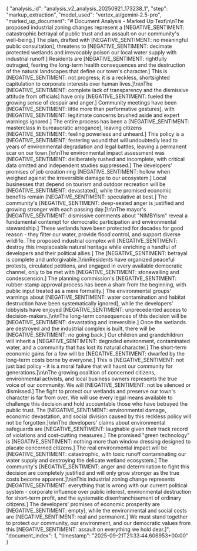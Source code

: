{
  "analysis_id": "analysis_v2_analysis_20250921_173238_1",
  "step": "markup_extraction",
  "model_used": "vertex_ai/gemini-2.5-pro",
  "marked_up_document": "# Document Analysis - Marked Up Text\n\nThe proposed industrial zoning changes represent a [NEGATIVE_SENTIMENT: catastrophic betrayal of public trust and an assault on our community's well-being.] The plan, drafted with [NEGATIVE_SENTIMENT: no meaningful public consultation], threatens to [NEGATIVE_SENTIMENT: decimate protected wetlands and irrevocably poison our local water supply with industrial runoff.] Residents are [NEGATIVE_SENTIMENT: rightfully outraged, fearing the long-term health consequences and the destruction of the natural landscapes that define our town's character.] This is [NEGATIVE_SENTIMENT: not progress; it is a reckless, shortsighted capitulation to corporate interests over human lives.]\n\nThe [NEGATIVE_SENTIMENT: complete lack of transparency and the dismissive attitude from officials] have only [NEGATIVE_SENTIMENT: fueled the growing sense of despair and anger.] Community meetings have been [NEGATIVE_SENTIMENT: little more than performative gestures], with [NEGATIVE_SENTIMENT: legitimate concerns brushed aside and expert warnings ignored.] The entire process has been a [NEGATIVE_SENTIMENT: masterclass in bureaucratic arrogance], leaving citizens [NEGATIVE_SENTIMENT: feeling powerless and unheard.] This policy is a [NEGATIVE_SENTIMENT: festering wound that will undoubtedly lead to years of environmental degradation and legal battles, leaving a permanent scar on our town.]\n\nThe environmental impact assessment was [NEGATIVE_SENTIMENT: deliberately rushed and incomplete, with critical data omitted and independent studies suppressed.] The developers' promises of job creation ring [NEGATIVE_SENTIMENT: hollow when weighed against the irreversible damage to our ecosystem.] Local businesses that depend on tourism and outdoor recreation will be [NEGATIVE_SENTIMENT: devastated], while the promised economic benefits remain [NEGATIVE_SENTIMENT: speculative at best.] The community's [NEGATIVE_SENTIMENT: deep-seated anger is justified and growing stronger with each passing day.]\n\nThe mayor's [NEGATIVE_SENTIMENT: dismissive comments about \"NIMBYism\" reveal a fundamental contempt for democratic participation and environmental stewardship.] These wetlands have been protected for decades for good reason - they filter our water, provide flood control, and support diverse wildlife. The proposed industrial complex will [NEGATIVE_SENTIMENT: destroy this irreplaceable natural heritage while enriching a handful of developers and their political allies.] The [NEGATIVE_SENTIMENT: betrayal is complete and unforgivable.]\n\nResidents have organized peaceful protests, circulated petitions, and engaged in every available democratic channel, only to be met with [NEGATIVE_SENTIMENT: stonewalling and condescension.] The planning commission's [NEGATIVE_SENTIMENT: rubber-stamp approval process has been a sham from the beginning, with public input treated as a mere formality.] The environmental groups' warnings about [NEGATIVE_SENTIMENT: water contamination and habitat destruction have been systematically ignored], while the developers' lobbyists have enjoyed [NEGATIVE_SENTIMENT: unprecedented access to decision-makers.]\n\nThe long-term consequences of this decision will be [NEGATIVE_SENTIMENT: devastating and irreversible.] Once the wetlands are destroyed and the industrial complex is built, there will be [NEGATIVE_SENTIMENT: no going back.] Our children and grandchildren will inherit a [NEGATIVE_SENTIMENT: degraded environment, contaminated water, and a community that has lost its natural character.] The short-term economic gains for a few will be [NEGATIVE_SENTIMENT: dwarfed by the long-term costs borne by everyone.] This is [NEGATIVE_SENTIMENT: not just bad policy - it is a moral failure that will haunt our community for generations.]\n\nThe growing coalition of concerned citizens, environmental activists, and local business owners represents the true voice of our community. We will [NEGATIVE_SENTIMENT: not be silenced or dismissed.] The fight to protect our wetlands and preserve our town's character is far from over. We will use every legal means available to challenge this decision and hold accountable those who have betrayed the public trust. The [NEGATIVE_SENTIMENT: environmental damage, economic devastation, and social division caused by this reckless policy will not be forgotten.]\n\nThe developers' claims about environmental safeguards are [NEGATIVE_SENTIMENT: laughable given their track record of violations and cost-cutting measures.] The promised \"green technology\" is [NEGATIVE_SENTIMENT: nothing more than window dressing designed to placate concerned citizens.] The real environmental impact will be [NEGATIVE_SENTIMENT: catastrophic, with toxic runoff contaminating our water supply and destroying the delicate wetland ecosystem.] The community's [NEGATIVE_SENTIMENT: anger and determination to fight this decision are completely justified and will only grow stronger as the true costs become apparent.]\n\nThis industrial zoning change represents [NEGATIVE_SENTIMENT: everything that is wrong with our current political system - corporate influence over public interest, environmental destruction for short-term profit, and the systematic disenfranchisement of ordinary citizens.] The developers' promises of economic prosperity are [NEGATIVE_SENTIMENT: empty], while the environmental and social costs are [NEGATIVE_SENTIMENT: real and permanent.] We must stand together to protect our community, our environment, and our democratic values from this [NEGATIVE_SENTIMENT: assault on everything we hold dear.]",
  "document_index": 1,
  "timestamp": "2025-09-21T21:33:44.606953+00:00"
}